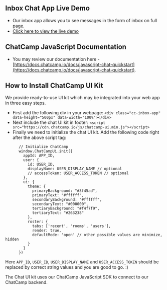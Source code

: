## Inbox Chat App Live Demo
- Our inbox app allows you to see messages in the form of inbox on full page.
- [Click here to view the live demo](https://demo.chatcamp.io/inbox-app/index.html?id=1)

## ChatCamp JavaScript Documentation
- You may review our documentation here - [https://docs.chatcamp.io/docs/javascript-chat-quickstart](https://docs.chatcamp.io/docs/javascript-chat-quickstart).

## How to Install ChatCamp UI Kit
We provide ready-to-use UI kit which may be integrated into your web app in three easy steps.

- First add the following div in your webpage: `<div class="cc-inbox-app" data-height="500px" data-width="100%"></div>`
- Next include the chat UI kit in footer: `<script src="https://cdn.chatcamp.io/js/chatcamp-ui.min.js"></script>`
- Finally we need to initialize the chat UI kit. Add the following code right after the above script tag:
```
      // Initialize ChatCamp
      window.ChatCampUi.init({
        appId: APP_ID, 
        user: {
          id: USER_ID,
          displayName: USER_DISPLAY_NAME // optional
          // accessToken: USER_ACCESS_TOKEN // optional
        }, 
        ui: {
          theme: {
            primaryBackground: "#3f45ad",
            primaryText: "#ffffff",
            secondaryBackground: "#ffffff",
            secondaryText: "#000000",
            tertiaryBackground: "#f4f7f9",
            tertiaryText: "#263238"
          },
          roster: {
            tabs: ['recent', 'rooms', 'users'], 
            render: true, 
            defaultMode: 'open' // other possible values are minimize, hidden
          }
        }
      })
```
Here `APP_ID`, `USER_ID`, `USER_DISPLAY_NAME` and `USER_ACCESS_TOKEN` should be replaced by correct string values and you are good to go. :)

The Chat UI kit uses our ChatCamp JavaScript SDK to connect to our ChatCamp backend.
